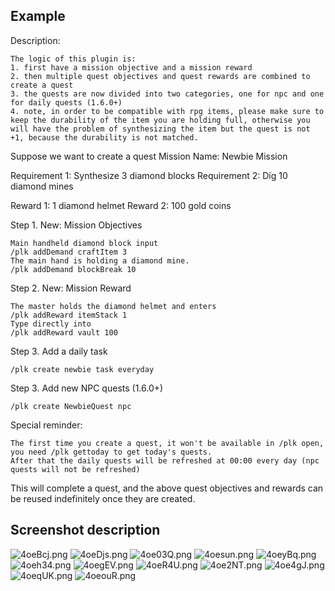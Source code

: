 ## Example
Description:
```
The logic of this plugin is:
1. first have a mission objective and a mission reward
2. then multiple quest objectives and quest rewards are combined to create a quest
3. the quests are now divided into two categories, one for npc and one for daily quests (1.6.0+)
4. note, in order to be compatible with rpg items, please make sure to keep the durability of the item you are holding full, otherwise you will have the problem of synthesizing the item but the quest is not +1, because the durability is not matched.
```
Suppose we want to create a quest
Mission Name: Newbie Mission

Requirement 1: Synthesize 3 diamond blocks
Requirement 2: Dig 10 diamond mines

Reward 1: 1 diamond helmet
Reward 2: 100 gold coins

Step 1. New: Mission Objectives
```
Main handheld diamond block input
/plk addDemand craftItem 3
The main hand is holding a diamond mine.
/plk addDemand blockBreak 10
```

Step 2. New: Mission Reward
```
The master holds the diamond helmet and enters
/plk addReward itemStack 1
Type directly into
/plk addReward vault 100
```

Step 3. Add a daily task
```
/plk create newbie task everyday
```

Step 3. Add new NPC quests (1.6.0+)
```
/plk create NewbieQuest npc
```

Special reminder:
```
The first time you create a quest, it won't be available in /plk open, you need /plk gettoday to get today's quests.
After that the daily quests will be refreshed at 00:00 every day (npc quests will not be refreshed)
```

This will complete a quest, and the above quest objectives and rewards can be reused indefinitely once they are created.
## Screenshot description
![4oeBcj.png](https://z3.ax1x.com/2021/09/30/4oeBcj.png)
![4oeDjs.png](https://z3.ax1x.com/2021/09/30/4oeDjs.png)
![4oe03Q.png](https://z3.ax1x.com/2021/09/30/4oe03Q.png)
![4oesun.png](https://z3.ax1x.com/2021/09/30/4oesun.png)
![4oeyBq.png](https://z3.ax1x.com/2021/09/30/4oeyBq.png)
![4oeh34.png](https://z3.ax1x.com/2021/09/30/4oeh34.png)
![4oegEV.png](https://z3.ax1x.com/2021/09/30/4oegEV.png)
![4oeR4U.png](https://z3.ax1x.com/2021/09/30/4oeR4U.png)
![4oe2NT.png](https://z3.ax1x.com/2021/09/30/4oe2NT.png)
![4oe4gJ.png](https://z3.ax1x.com/2021/09/30/4oe4gJ.png)
![4oeqUK.png](https://z3.ax1x.com/2021/09/30/4oeqUK.png)
![4oeouR.png](https://z3.ax1x.com/2021/09/30/4oeouR.png)